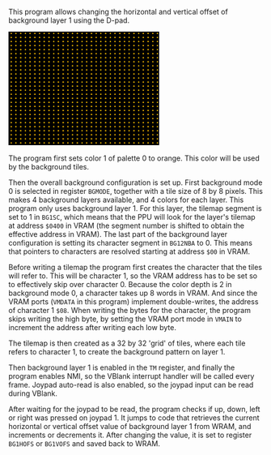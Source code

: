 This program allows changing the horizontal and vertical offset of background layer 1 using the D-pad.

![screenshot](screenshot.png?raw=true "sprite")

The program first sets color 1 of palette 0 to orange. This color will be used by the background tiles.

Then the overall background configuration is set up. First background mode 0 is selected in register `BGMODE`, together with a tile size of 8 by 8 pixels. This makes 4 background layers available, and 4 colors for each layer. This program only uses background layer 1. 
For this layer, the tilemap segment is set to 1 in `BG1SC`, which means that the PPU will look for the layer's tilemap at address `$0400` in VRAM (the segment number is shifted to obtain the effective address in VRAM). The last part of the background layer configuration is setting its character segment in `BG12NBA` to 0. This means that pointers to characters are resolved starting at address `$00` in VRAM.

Before writing a tilemap the program first creates the character that the tiles will refer to. This will be character 1, so the VRAM address has to be set so to effectively skip over character 0. Because the color depth is 2 in background mode 0, a character takes up 8 words in VRAM. And since the VRAM ports (`VMDATA` in this program) implement double-writes, the address of character 1 `$08`.
When writing the bytes for the character, the program skips writing the high byte, by setting the VRAM port mode in `VMAIN` to increment the address after writing each low byte.

The tilemap is then created as a 32 by 32 'grid' of tiles, where each tile refers to character 1, to create the background pattern on layer 1.

Then background layer 1 is enabled in the `TM` register, and finally the program enables NMI, so the VBlank interrupt handler will be called every frame. Joypad auto-read is also enabled, so the joypad input can be read during VBlank.

After waiting for the joypad to be read, the program checks if up, down, left or right was pressed on joypad 1. It jumps to code that retrieves the current horizontal or vertical offset value of background layer 1 from WRAM, and increments or decrements it. After changing the value, it is set to register `BG1HOFS` or `BG1VOFS` and saved back to WRAM.
